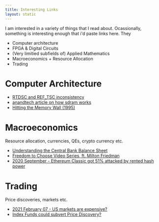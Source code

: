 ```yaml
---
title: Interesting Links
layout: static
---
```


I am interested in a variety of things that I read about. Ocassionally, something is
interesting enough that i'd paste links here. They 

- Computer architecture
- FPGA & Digital Circuits
- (Very limitied subfields of) Applied Mathematics
- Macroeconomics + Resource Allocation
- Trading

# Computer Architecture

- [RTDSC and REF\_TSC inconsistency](https://stackoverflow.com/questions/45472147/lost-cycles-on-intel-an-inconsistency-between-rdtsc-and-cpu-clk-unhalted-ref-ts)
- [anandtech article on how sdram works](https://www.anandtech.com/print/3851/everything-you-always-wanted-to-know-about-sdram-memory-but-were-afraid-to-ask)
- [Hitting the Memory Wall (1995)](https://www.researchgate.net/publication/2429866_Hitting_the_Memory_Wall_Implications_of_the_Obvious)

# Macroeconomics

Resource allocation, currencies, QEs, crypto currency etc.

- [Understanding the Central Bank Balance Sheet](https://www.bankofengland.co.uk/-/media/boe/files/ccbs/resources/understanding-the-central-bank-balance-sheet.pdf?la=en&hash=0475942A8BE465179CF4CFB4996AF44CDACB1662)
- [Freedom to Choose Video Series, ft. Milton Friedman](https://www.youtube.com/watch?v=D3N2sNnGwa4)
- [2020 September - Ethereum Classic got 51% attacked by rented hash power](https://forkast.news/hash-power-51-attack-rent-huge-vulnerability-proof-of-work-blockchain/)

# Trading

Price discoveries, markets etc.

- [2021 February 07 - US markets are expensive?](https://twitter.com/ajc_79/status/1293295239575339008)
- [Index Funds could subvert Price Discovery?](https://meanderful.blogspot.com/2013/01/dark-pools-good-or-evil.html)
